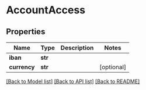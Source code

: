 # AccountAccess

## Properties
Name | Type | Description | Notes
------------ | ------------- | ------------- | -------------
**iban** | **str** |  | 
**currency** | **str** |  | [optional] 

[[Back to Model list]](../README.md#documentation-for-models) [[Back to API list]](../README.md#documentation-for-api-endpoints) [[Back to README]](../README.md)


